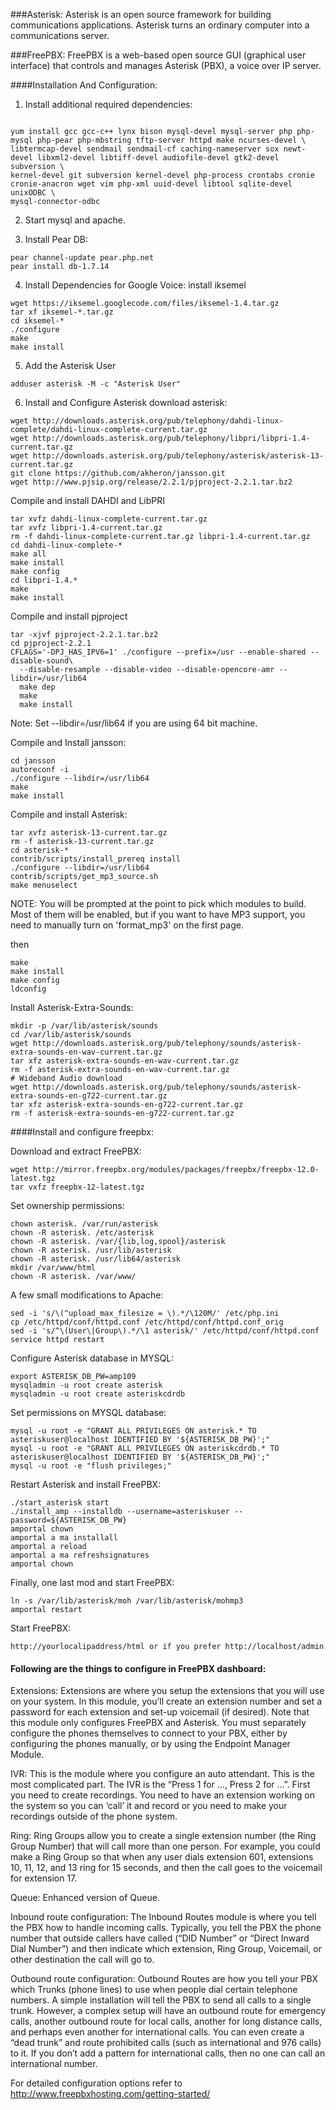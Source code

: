 ###Asterisk:
Asterisk is an open source framework for building communications applications. Asterisk turns an ordinary computer into a communications server.

###FreePBX:
FreePBX is a web-based open source GUI (graphical user interface) that controls and manages Asterisk (PBX), a voice over IP server.

####Installation And Configuration:
1. Install additional required dependencies:
```

yum install gcc gcc-c++ lynx bison mysql-devel mysql-server php php-mysql php-pear php-mbstring tftp-server httpd make ncurses-devel \
libtermcap-devel sendmail sendmail-cf caching-nameserver sox newt-devel libxml2-devel libtiff-devel audiofile-devel gtk2-devel subversion \ 
kernel-devel git subversion kernel-devel php-process crontabs cronie cronie-anacron wget vim php-xml uuid-devel libtool sqlite-devel unixODBC \
mysql-connector-odbc
```

2. Start mysql and apache.

3. Install Pear DB:
```
pear channel-update pear.php.net
pear install db-1.7.14
```

4. Install Dependencies for Google Voice:
install iksemel
```
wget https://iksemel.googlecode.com/files/iksemel-1.4.tar.gz
tar xf iksemel-*.tar.gz
cd iksemel-*
./configure
make
make install
```

5. Add the Asterisk User
```
adduser asterisk -M -c "Asterisk User"
```

6. Install and Configure Asterisk
download asterisk:
```
wget http://downloads.asterisk.org/pub/telephony/dahdi-linux-complete/dahdi-linux-complete-current.tar.gz
wget http://downloads.asterisk.org/pub/telephony/libpri/libpri-1.4-current.tar.gz
wget http://downloads.asterisk.org/pub/telephony/asterisk/asterisk-13-current.tar.gz
git clone https://github.com/akheron/jansson.git
wget http://www.pjsip.org/release/2.2.1/pjproject-2.2.1.tar.bz2
```

Compile and install DAHDI and LibPRI
```
tar xvfz dahdi-linux-complete-current.tar.gz
tar xvfz libpri-1.4-current.tar.gz
rm -f dahdi-linux-complete-current.tar.gz libpri-1.4-current.tar.gz
cd dahdi-linux-complete-*
make all
make install
make config
cd libpri-1.4.*
make
make install
```
Compile and install pjproject
```
tar -xjvf pjproject-2.2.1.tar.bz2
cd pjproject-2.2.1
CFLAGS='-DPJ_HAS_IPV6=1' ./configure --prefix=/usr --enable-shared --disable-sound\
  --disable-resample --disable-video --disable-opencore-amr --libdir=/usr/lib64
  make dep
  make
  make install
```
Note: Set --libdir=/usr/lib64 if you are using 64 bit machine.

Compile and Install jansson:
```
cd jansson
autoreconf -i
./configure --libdir=/usr/lib64
make
make install
```

Compile and install Asterisk:
```
tar xvfz asterisk-13-current.tar.gz
rm -f asterisk-13-current.tar.gz
cd asterisk-*
contrib/scripts/install_prereq install
./configure --libdir=/usr/lib64
contrib/scripts/get_mp3_source.sh
make menuselect
```

NOTE: You will be prompted at the point to pick which modules to build. Most of them will be enabled, but if you want to have MP3 support, you need to manually turn on 'format_mp3' on the first page.

then
```
make
make install
make config
ldconfig
```

Install Asterisk-Extra-Sounds:
```
mkdir -p /var/lib/asterisk/sounds
cd /var/lib/asterisk/sounds
wget http://downloads.asterisk.org/pub/telephony/sounds/asterisk-extra-sounds-en-wav-current.tar.gz
tar xfz asterisk-extra-sounds-en-wav-current.tar.gz
rm -f asterisk-extra-sounds-en-wav-current.tar.gz
# Wideband Audio download
wget http://downloads.asterisk.org/pub/telephony/sounds/asterisk-extra-sounds-en-g722-current.tar.gz
tar xfz asterisk-extra-sounds-en-g722-current.tar.gz
rm -f asterisk-extra-sounds-en-g722-current.tar.gz
```

####Install and configure freepbx:

Download and extract FreePBX:
```
wget http://mirror.freepbx.org/modules/packages/freepbx/freepbx-12.0-latest.tgz
tar vxfz freepbx-12-latest.tgz
```

Set ownership permissions:
```
chown asterisk. /var/run/asterisk
chown -R asterisk. /etc/asterisk
chown -R asterisk. /var/{lib,log,spool}/asterisk
chown -R asterisk. /usr/lib/asterisk
chown -R asterisk. /usr/lib64/asterisk
mkdir /var/www/html
chown -R asterisk. /var/www/
```

A few small modifications to Apache:
```
sed -i 's/\(^upload_max_filesize = \).*/\120M/' /etc/php.ini
cp /etc/httpd/conf/httpd.conf /etc/httpd/conf/httpd.conf_orig
sed -i 's/^\(User\|Group\).*/\1 asterisk/' /etc/httpd/conf/httpd.conf
service httpd restart
```

Configure Asterisk database in MYSQL:
```
export ASTERISK_DB_PW=amp109
mysqladmin -u root create asterisk 
mysqladmin -u root create asteriskcdrdb 
```

Set permissions on MYSQL database:
```
mysql -u root -e "GRANT ALL PRIVILEGES ON asterisk.* TO asteriskuser@localhost IDENTIFIED BY '${ASTERISK_DB_PW}';"
mysql -u root -e "GRANT ALL PRIVILEGES ON asteriskcdrdb.* TO asteriskuser@localhost IDENTIFIED BY '${ASTERISK_DB_PW}';"
mysql -u root -e "flush privileges;"
```

Restart Asterisk and install FreePBX:
```
./start_asterisk start
./install_amp --installdb --username=asteriskuser --password=${ASTERISK_DB_PW}
amportal chown
amportal a ma installall
amportal a reload
amportal a ma refreshsignatures
amportal chown
```

Finally, one last mod and start FreePBX:
```
ln -s /var/lib/asterisk/moh /var/lib/asterisk/mohmp3
amportal restart
```

Start FreePBX:
```
http://yourlocalipaddress/html or if you prefer http://localhost/admin
```

#### Following are the things to configure in FreePBX dashboard:

Extensions: Extensions are where you setup the extensions that you will use on your system. In this module, you’ll create an extension number and set a password for each extension and set-up voicemail (if desired). Note that this module only configures FreePBX and Asterisk. You must separately configure the phones themselves to connect to your PBX, either by configuring the phones manually, or by using the Endpoint Manager Module.

IVR: This is the module where you configure an auto attendant. This is the most complicated part. The IVR is the “Press 1 for …, Press 2 for …”. First you need to create recordings. You need to have an extension working on the system so you can ‘call’ it and record or you need to make your recordings outside of the phone system.

Ring: Ring Groups allow you to create a single extension number (the Ring Group Number) that will call more than one person. For example, you could make a Ring Group so that when any user dials extension 601, extensions 10, 11, 12, and 13 ring for 15 seconds, and then the call goes to the voicemail for extension 17.

Queue: Enhanced version of Queue.

Inbound route configuration: The Inbound Routes module is where you tell the PBX how to handle incoming calls. Typically, you tell the PBX the phone number that outside callers have called (“DID Number” or “Direct Inward Dial Number”) and then indicate which extension, Ring Group, Voicemail, or other destination the call will go to.


Outbound route configuration: Outbound Routes are how you tell your PBX which Trunks (phone lines) to use when people dial certain telephone numbers. A simple installation will tell the PBX to send all calls to a single trunk. However, a complex setup will have an outbound route for emergency calls, another outbound route for local calls, another for long distance calls, and perhaps even another for international calls. You can even create a “dead trunk” and route prohibited calls (such as international and 976 calls) to it. If you don’t add a pattern for international calls, then no one can call an international number.


For detailed configuration options refer to http://www.freepbxhosting.com/getting-started/ 



